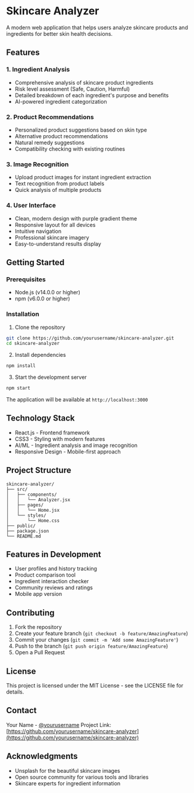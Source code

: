 # Skincare Analyzer

A modern web application that helps users analyze skincare products and ingredients for better skin health decisions.

## Features

### 1. Ingredient Analysis
- Comprehensive analysis of skincare product ingredients
- Risk level assessment (Safe, Caution, Harmful)
- Detailed breakdown of each ingredient's purpose and benefits
- AI-powered ingredient categorization

### 2. Product Recommendations
- Personalized product suggestions based on skin type
- Alternative product recommendations
- Natural remedy suggestions
- Compatibility checking with existing routines

### 3. Image Recognition
- Upload product images for instant ingredient extraction
- Text recognition from product labels
- Quick analysis of multiple products

### 4. User Interface
- Clean, modern design with purple gradient theme
- Responsive layout for all devices
- Intuitive navigation
- Professional skincare imagery
- Easy-to-understand results display

## Getting Started

### Prerequisites
- Node.js (v14.0.0 or higher)
- npm (v6.0.0 or higher)

### Installation

1. Clone the repository
```bash
git clone https://github.com/yourusername/skincare-analyzer.git
cd skincare-analyzer
```

2. Install dependencies
```bash
npm install
```

3. Start the development server
```bash
npm start
```

The application will be available at `http://localhost:3000`

## Technology Stack

- React.js - Frontend framework
- CSS3 - Styling with modern features
- AI/ML - Ingredient analysis and image recognition
- Responsive Design - Mobile-first approach

## Project Structure

```
skincare-analyzer/
├── src/
│   ├── components/
│   │   └── Analyzer.jsx
│   ├── pages/
│   │   └── Home.jsx
│   └── styles/
│       └── Home.css
├── public/
├── package.json
└── README.md
```

## Features in Development

- User profiles and history tracking
- Product comparison tool
- Ingredient interaction checker
- Community reviews and ratings
- Mobile app version

## Contributing

1. Fork the repository
2. Create your feature branch (`git checkout -b feature/AmazingFeature`)
3. Commit your changes (`git commit -m 'Add some AmazingFeature'`)
4. Push to the branch (`git push origin feature/AmazingFeature`)
5. Open a Pull Request

## License

This project is licensed under the MIT License - see the LICENSE file for details.

## Contact

Your Name - [@yourusername](https://twitter.com/yourusername)
Project Link: [https://github.com/yourusername/skincare-analyzer](https://github.com/yourusername/skincare-analyzer)

## Acknowledgments

- Unsplash for the beautiful skincare images
- Open source community for various tools and libraries
- Skincare experts for ingredient information
